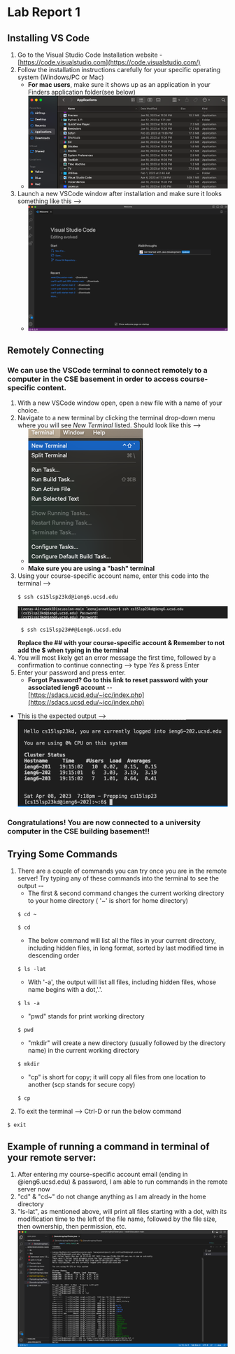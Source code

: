 # Lab Report 1
## Installing VS Code
1. Go to the Visual Studio Code Installation website - [https://code.visualstudio.com](https://code.visualstudio.com/)
2. Follow the installation instructions carefully for your specific operating system (Windows/PC or Mac)
    - **For mac users**, make sure it shows up as an application in your Finders application folder(see below)
    - ![Visual Studio Code is seen at the bottom of my Applications folder](VSCodeApplications.png)
3. Launch a new VSCode window after installation and make sure it looks something like this --> 
    - ![Visual Studio Code - New Window](VSCodeWindow.png)     

## Remotely Connecting  
### We can use the VSCode terminal to connect remotely to a computer in the CSE basement in order to access course-specific content.
1. With a new VSCode window open, open a new file with a name of your choice.
2. Navigate to a new terminal by clicking the terminal drop-down menu where you will see *New Terminal* listed. Should look like this --> 
      - ![Click on New Terminal](NewTermButton.png)
      - **Make sure you are using a "bash" terminal**
3. Using your course-specific account name, enter this code into the terminal -->
    ```
    $ ssh cs15lsp23kd@ieng6.ucsd.edu
    ```
    ![After entering the above code in the terminal](sshtermoutput.png)
    ```
     $ ssh cs15lsp23##@ieng6.ucsd.edu
     ```
     **Replace the ## with your course-specific account & Remember to not add the $ when typing in the terminal**
4. You will most likely get an error message the first time, followed by a confirmation to continue connecting --> type *Yes* & press Enter
5. Enter your password and press enter.
      - **Forgot Password? Go to this link to reset password with your associated ieng6 account** -- [https://sdacs.ucsd.edu/~icc/index.php](https://sdacs.ucsd.edu/~icc/index.php)
  - This is the expected output --> ![After entering your password, you will see the remote server prepping](afterpassword.png)
### Congratulations! You are now connected to a university computer in the CSE building basement!!

## Trying Some Commands
1. There are a couple of commands you can try once you are in the remote server! Try typing any of these commands into the terminal to see the output --
      - The first & second command changes the current working directory to your home directory ( '~' is short for home directory)
      ```   
      $ cd ~
      ```
      ```
      $ cd
      ```
      - The below command will list all the files in your current directory, including hidden files, in long format, sorted by last modified time in descending order
      ```
      $ ls -lat
      ```
      - With '-a', the output will list all files, including hidden files, whose name begins with a dot,'.'.
      ```
      $ ls -a
      ```
      - "pwd" stands for print working directory
      ```
      $ pwd
      ```
      - "mkdir" will create a new directory (usually followed by the directory name) in the current working directory
      ```
      $ mkdir
      ```
      - "cp" is short for copy; it will copy all files from one location to another (scp stands for secure copy)
      ```
      $ cp
      ```
2. To exit the terminal --> Ctrl-D or run the below command 
```
$ exit
```
## Example of running a command in terminal of your remote server:
1. After entering my course-specific account email (ending in @ieng6.ucsd.edu) & password, I am able to run commands in the remote server now
2. "cd" & "cd~" do not change anything as I am already in the home directory
3. "ls-lat", as mentioned above, will print all files starting with a dot, with its modification time to the left of the file name, followed by the file size, then ownership, then permission, etc.
![Different commands run in remote terminal](remotecommands.png) 
   
